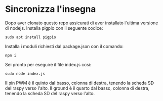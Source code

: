 # Sincronizza l'insegna

Dopo aver clonato questo repo assicurati di aver installato l'ultima versione di nodejs. 
Installa pigpio con il seguente codice: 

```
sudo apt install pigpio
```

Installa i moduli richiesti dal package.json  con il comando: 
```
npm i 
```

Sei pronto per eseguire il file index.js così:
```
sudo node index.js
```

Il pin PWM è il quinto dal basso, colonna di destra, tenendo la scheda SD del raspy verso l'alto.
Il ground è il quarto dal basso, colonna di destra, tenendo la scheda SD del raspy verso l'alto.
